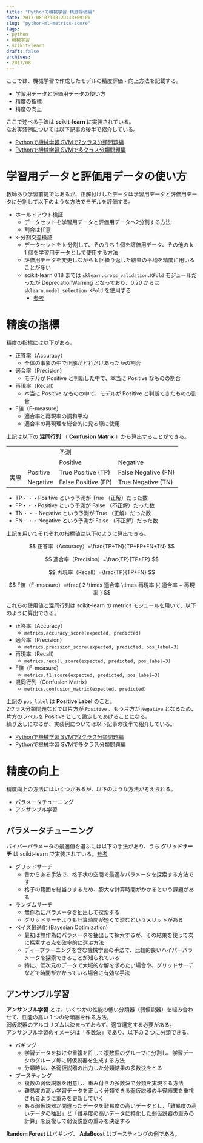 ```yaml
---
title: "Pythonで機械学習 精度評価編"
date: 2017-08-07T08:29:13+09:00
slug: "python-ml-metrics-score"
tags:
- python
- 機械学習
- scikit-learn
draft: false
archives:
- 2017/08
---
```


ここでは、機械学習で作成したモデルの精度評価・向上方法を記載する。

- 学習用データと評価用データの使い方
- 精度の指標
- 精度の向上

<!--more-->

ここで述べる手法は **scikit-learn** に実装されている。  
なお実装例については以下記事の後半で紹介している。

- [Pythonで機械学習 SVMで2クラス分類問題編](https://pepese.github.io/blog/python-ml-dl-svm-2class/)
- [Pythonで機械学習 SVMで多クラス分類問題編](https://pepese.github.io/blog/python-ml-dl-svm-multiclass/)

# 学習用データと評価用データの使い方

教師あり学習前提ではあるが、正解付けしたデータは学習用データと評価用データに分割して以下のような方法でモデルを評価する。

- ホールドアウト検証
    - データセットを学習用データと評価用データへ2分割する方法
    - 割合は任意
- k-分割交差検証
    - データセットを k 分割して、そのうち 1 個を評価用データ、その他の k-1 個を学習用データとして使用する方法
    - 評価用データを変更しながら k 回繰り返した結果の平均を精度に用いることが多い
    - scikit-learn 0.18 までは `sklearn.cross_validation.KFold` モジュールだったが DeprecationWarning となっており、0.20 からは `sklearn.model_selection.KFold` を使用する
        - [参考](http://segafreder.hatenablog.com/entry/2016/10/18/163925)


# 精度の指標

精度の指標には以下がある。

- 正答率（Accuracy）
    - 全体の事象の中で正解がどれだけあったかの割合
- 適合率（Precision）
    - モデルが Positive と判断した中で、本当に Positive なものの割合
- 再現率（Recall）
    - 本当に Positive なものの中で、モデルが Positive と判断できたものの割合
- F値（F-measure）
    - 適合率と再現率の調和平均
    - 適合率の再現理を総合的に見る際に使用

上記は以下の **混同行列** （ **Confusion Matrix** ）から算出することができる。

<table>
<tr>
<td></td><td></td><td colspan="2">予測</td>
</tr>
<tr>
<td></td><td></td><td>Positive</td><td>Negative</td>
</tr>
<tr>
<td rowspan="2">実際</td><td>Positive</td><td>True Positive (TP)</td><td>False Negative (FN)</td>
</tr>
<tr>
<td>Negative</td><td>False Positive (FP)</td><td>True Negative (TN)</td>
</tr>
</table>

- TP・・・Positive という予測が True （正解）だった数
- FP・・・Positive という予測が False （不正解）だった数
- TN・・・Negative という予測が True （正解）だった数
- FN・・・Negative という予測が False （不正解）だった数

上記を用いてそれぞれの指標値は以下のように算出できる。

$$ 正答率（Accuracy）=\frac{TP+TN}{TP+FP+FN+TN} $$

$$ 適合率（Precision）=\frac{TP}{TP+FP} $$

$$ 再現率（Recall）=\frac{TP}{TP+FN} $$

$$ F値（F-measure）=\frac{ 2 \times 適合率 \times 再現率 }{ 適合率 + 再現率 } $$

これらの使用値と混同行列は scikit-learn の metrics モジュールを用いて、以下のように算出できる。

- 正答率（Accuracy）
    - `metrics.accuracy_score(expected, predicted)`
- 適合率（Precision）
    - `metrics.precision_score(expected, predicted, pos_label=3)`
- 再現率（Recall）
    - `metrics.recall_score(expected, predicted, pos_label=3)`
- F値（F-measure）
    - `metrics.f1_score(expected, predicted, pos_label=3)`
- 混同行列（Confusion Matrix）
    - `metrics.confusion_matrix(expected, predicted)`

上記の `pos_label` は **Positive Label** のこと。  
2クラス分類問題などでは片方が `Positive` 、もう片方が `Negative` となるため、片方のラベルを Positive として設定してあげることになる。  
繰り返しになるが、実装例については以下記事の後半で紹介している。

- [Pythonで機械学習 SVMで2クラス分類問題編](https://pepese.github.io/blog/python-ml-dl-svm-2class/)
- [Pythonで機械学習 SVMで多クラス分類問題編](https://pepese.github.io/blog/python-ml-dl-svm-multiclass/)

# 精度の向上

精度向上の方法にはいくつかあるが、以下のような方法が考えられる。

- パラメータチューニング
- アンサンブル学習

## パラメータチューニング

パイパーパラメータの最適値を選ぶには以下の手法があり、うち **グリッドサーチ** は scikit-learn で実装されている。[参考](http://sucrose.hatenablog.com/entry/2013/05/25/133021)

- グリッドサーチ
    - 昔からある手法で、格子状の空間で最適なパラメータを探索する方法です
    - 格子の範囲を総当りするため、膨大な計算時間がかかるという課題がある
- ランダムサーチ
    - 無作為にパラメータを抽出して探索する
    - グリッドサーチよりも計算時間が短くて済むというメリットがある
- ベイズ最適化 (Bayesian Optimization)
    - 最初は無作為にパラメータを抽出して探索するが、その結果を使って次に探索する点を確率的に選ぶ方法
    - ディープラーニングを含む機械学習の手法で、比較的良いハイパーパラメータを探索できることが知られている
    - 特に、低次元のデータで大域的な解を求めたい場合や、グリッドサーチなどで時間がかかっている場合に有効な手法

## アンサンブル学習

**アンサンブル学習** とは、いくつかの性能の低い分類器（弱仮説器）を組み合わせて、性能の高い 1 つの分類器を作る方法。  
弱仮説器のアルゴリズムは決まっておらず、適宜選定する必要がある。  
アンサンブル学習のイメージは「多数決」であり、以下の 2 つに分類できる。

- バギング
    - 学習データを抜けや重複を許して複数個のグループに分割し、学習データのグループ毎に弱仮説器を生成する方法
    - 分類時は、各弱仮説器の出力した分類結果の多数決をとる
- ブースティング
    - 複数の弱仮説器を用意し、重み付きの多数決で分類を実現する方法
    - 難易度の高い学習データを正しく分類できる弱仮説器の半径結果を重視されるように重みを更新していく
    - ある弱仮説器が間違ったデータを難易度の高いデータとし、「難易度の高いデータの抽出」と「難易度の高いデータに特化した弱仮説器の重みの計算」を反復して弱仮説器の重みを決定する

**Random Forest** はバギング、 **AdaBoost** はブースティングの例である。
